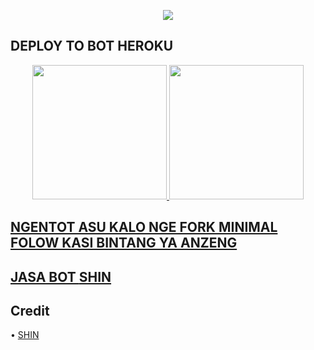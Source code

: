 
<p align="center">
  <img src="https://telegra.ph/file/9ffcecae609a1aae73971.jpg">
</p>


##  DEPLOY TO BOT HEROKU

<p align="center">
<a href="https://dashboard.heroku.com/new?template=https://github.com/serwalker/videoxmusic"><img src="https://img.shields.io/badge/Deploy%20To%20Heroku-blueviolet?style=for-the-badge&logo=heroku" width="215""/</a>
<a href="https://telegram.dog/XTZ_HerokuBot?start=c2Vyd2Fsa2VyL3ZpZGVveG11c2ljIG1haW4"><img src="https://img.shields.io/badge/Deploy%20Via%20Telegram-blue?style=for-the-badge&logo=telegram" width="215""/</a>  </p>


## NGENTOT ASU KALO NGE FORK MINIMAL FOLOW KASI BINTANG YA ANZENG 
 
## JASA BOT [SHIN](https://t.me/Oh_shin)

## Credit
• [SHIN](t.me/Oh_shin)
